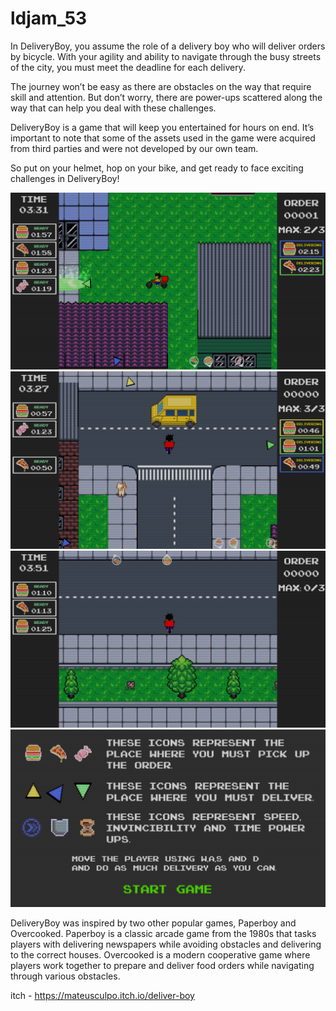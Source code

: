 # ldjam_53

In DeliveryBoy, you assume the role of a delivery boy who will deliver orders by bicycle. With your agility and ability to navigate through the busy streets of the city, you must meet the deadline for each delivery.

The journey won’t be easy as there are obstacles on the way that require skill and attention. But don’t worry, there are power-ups scattered along the way that can help you deal with these challenges.

DeliveryBoy is a game that will keep you entertained for hours on end. It’s important to note that some of the assets used in the game were acquired from third parties and were not developed by our own team.

So put on your helmet, hop on your bike, and get ready to face exciting challenges in DeliveryBoy!


![image1](59743.png)
![image1](59745.png)
![image1](59747.png)
![image1](59748.png)

DeliveryBoy was inspired by two other popular games, Paperboy and Overcooked. Paperboy is a classic arcade game from the 1980s that tasks players with delivering newspapers while avoiding obstacles and delivering to the correct houses. Overcooked is a modern cooperative game where players work together to prepare and deliver food orders while navigating through various obstacles.

itch - https://mateusculpo.itch.io/deliver-boy
